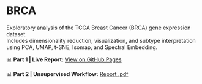 # BRCA

Exploratory analysis of the TCGA Breast Cancer (BRCA) gene expression dataset.  
Includes dimensionality reduction, visualization, and subtype interpretation using PCA, UMAP, t-SNE, Isomap, and Spectral Embedding.

📊 **Part 1 | Live Report:** [View on GitHub Pages](https://dimitris-markopoulos.github.io/tcga-brca-analysis/)

📊 **Part 2 | Unsupervised Workflow:** [Report .pdf](https://github.com/dimitris-markopoulos/tcga-brca-analysis/blob/main/unsupervised_workflow_report.pdf)
